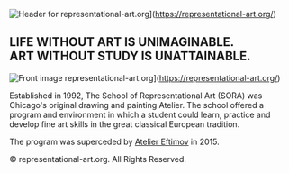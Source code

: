 ![Header for representational-art.org](https://jaygidwitz.github.io/sora/images/header.jpg)](https://representational-art.org/)
## LIFE WITHOUT ART IS UNIMAGINABLE. <br/> ART WITHOUT STUDY IS UNATTAINABLE.

![Front image representational-art.org](https://jaygidwitz.github.io/sora/images/front-image.jpg)](https://representational-art.org/)

<p>Established in 1992, The School of Representational Art (SORA) was Chicago's original drawing and painting Atelier. The school offered a program and environment in which a student could learn, practice and develop fine art skills in the great classical European tradition.</p>

The program was superceded by [Atelier Eftimov](https://www.ateliereftimov.com) in 2015.

<p>© representational-art.org. All Rights Reserved.</p>
